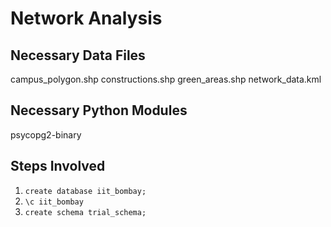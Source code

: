 # Network Analysis
## Necessary Data Files
campus_polygon.shp
constructions.shp
green_areas.shp
network_data.kml

## Necessary Python Modules
psycopg2-binary

## Steps Involved
1. `create database iit_bombay;`
2. `\c iit_bombay`
3. `create schema trial_schema;`
